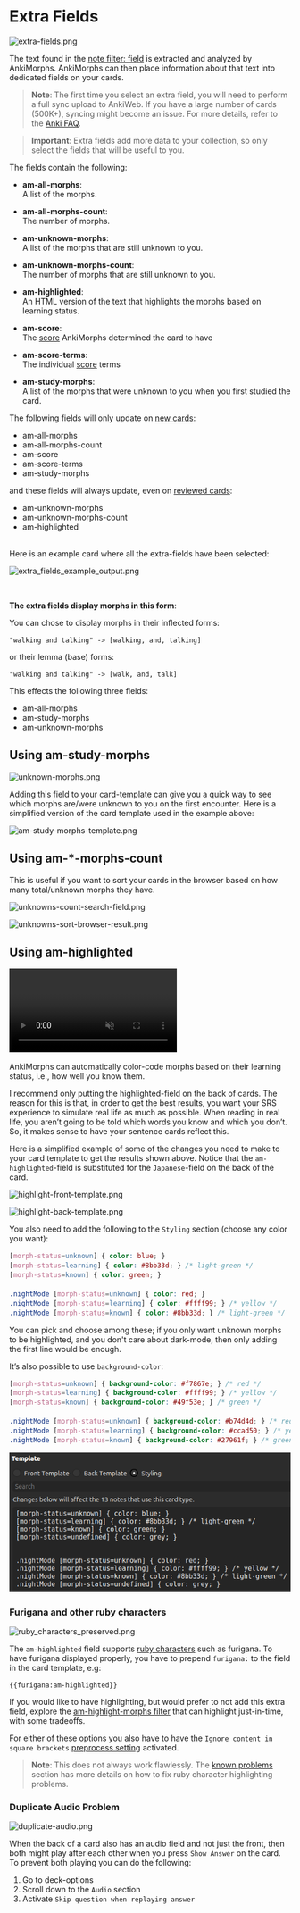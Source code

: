 # Extra Fields

![extra-fields.png](../../../img/extra-fields.png)


The text found in the [note filter: field](../settings/note-filter.md#field) is extracted and analyzed by AnkiMorphs.
AnkiMorphs can then place
information about that text into dedicated fields on your cards.

> **Note**: The first time you select an extra field, you will need to perform a full sync upload to AnkiWeb. If you
> have a large number of cards (500K+), syncing might become an issue. For more details, refer to 
> the [Anki FAQ](https://faqs.ankiweb.net/are-there-limits-on-file-sizes-on-ankiweb.html).

> **Important**: Extra fields add more data to your collection, so only select the fields that will be useful to you.

The fields contain the following:

- **am-all-morphs**:  
  A list of the morphs.

- **am-all-morphs-count**:  
  The number of morphs.
- **am-unknown-morphs**:  
  A list of the morphs that are still unknown to you.
- **am-unknown-morphs-count**:  
  The number of morphs that are still unknown to you.
- **am-highlighted**:  
  An HTML version of the text that highlights the morphs based on learning status.
- **am-score**:  
  The [score](../../usage/recalc.md#scoring-algorithm) AnkiMorphs determined the card to have
- **am-score-terms**:  
  The individual [score](../../usage/recalc.md#scoring-algorithm) terms
- **am-study-morphs**:  
  A list of the morphs that were unknown to you when you first studied the card.


The following fields will only update on [new cards](../../glossary.md#new-cards):
- am-all-morphs
- am-all-morphs-count
- am-score
- am-score-terms
- am-study-morphs

and these fields will always update, even on [reviewed cards](../../glossary.md#reviewed-cards):
- am-unknown-morphs
- am-unknown-morphs-count
- am-highlighted


<br>
Here is an example card where all the extra-fields have been selected:

![extra_fields_example_output.png](../../../img/extra_fields_example_output.png)

<br>

**The extra fields display morphs in this form**:

You can chose to display morphs in their inflected forms:
   ``` text
  "walking and talking" -> [walking, and, talking]
   ```

or their lemma (base) forms:
  ``` text
  "walking and talking" -> [walk, and, talk]
  ```

This effects the following three fields:
- am-all-morphs
- am-study-morphs
- am-unknown-morphs


## Using am-study-morphs

![unknown-morphs.png](../../../img/unknown-morphs.png)

Adding this field to your card-template can give you a quick way to see which morphs are/were unknown to you on the first encounter.
Here is a simplified version of the card template used in the example above:

![am-study-morphs-template.png](../../../img/am-study-morphs-template.png)


## Using am-*-morphs-count

This is useful if you want to sort your cards in the browser based on how many total/unknown morphs they have.

![unknowns-count-search-field.png](../../../img/unknowns-count-search-field.png)

![unknowns-sort-browser-result.png](../../../img/unknowns-sort-browser-result.png)

## Using am-highlighted

<video autoplay loop muted controls>
    <source src="../../../img/highlighting.mp4" type="video/mp4">
</video>

AnkiMorphs can automatically color-code morphs based on their learning status, i.e., how well you know them.

I recommend only putting the highlighted-field on the back of cards. The reason for this is that, in order to get the
best
results, you want your SRS experience to simulate real life as much as possible. When reading in real life, you aren’t
going to be told which words you know and which you don’t. So, it makes sense to have your sentence cards reflect this.

Here is a simplified example of some of the changes you need to make to your card template to get the results shown
above. Notice that the `am-highlighted`-field is substituted for the `Japanese`-field on the back of the card.

![highlight-front-template.png](../../../img/highlight-front-template.png)

![highlight-back-template.png](../../../img/highlight-back-template.png)

You also need to add the following to the `Styling` section (choose any color you want):

``` css
[morph-status=unknown] { color: blue; }
[morph-status=learning] { color: #8bb33d; } /* light-green */
[morph-status=known] { color: green; }

.nightMode [morph-status=unknown] { color: red; } 
.nightMode [morph-status=learning] { color: #ffff99; } /* yellow */
.nightMode [morph-status=known] { color: #8bb33d; } /* light-green */
```

You can pick and choose among these; if you only want unknown morphs to be highlighted, and you don't care about
dark-mode, then only adding the first line would be enough.

It’s also possible to use `background-color`:

``` css
[morph-status=unknown] { background-color: #f7867e; } /* red */
[morph-status=learning] { background-color: #ffff99; } /* yellow */
[morph-status=known] { background-color: #49f53e; } /* green */

.nightMode [morph-status=unknown] { background-color: #b74d4d; } /* red */
.nightMode [morph-status=learning] { background-color: #ccad50; } /* yellow */
.nightMode [morph-status=known] { background-color: #27961f; } /* green */
```

![styling.png](../../../img/styling.png)

### Furigana and other ruby characters

![ruby_characters_preserved.png](../../../img/ruby_characters_preserved.png)

The `am-highlighted` field supports [ruby characters](https://docs.ankiweb.net/templates/fields.html#ruby-characters)
such as furigana. To have furigana displayed properly, you have to prepend `furigana:` to the field in the card
template, e.g:

``` text
{{furigana:am-highlighted}}
```

If you would like to have highlighting, but would prefer to not add this extra field, explore the 
[am-highlight-morphs filter](../../usage/filters.md#am-highlight-morphs) that can highlight just-in-time, with some 
tradeoffs.

For either of these options you also have to have the 
`Ignore content in square brackets` [preprocess setting](preprocess.md) activated.

> **Note**: This does not always work flawlessly. The [known problems](../../known-problems.md) section has more
details on how to fix ruby character highlighting problems.

### Duplicate Audio Problem

![duplicate-audio.png](../../../img/duplicate-audio.png)

When the back of a card also has an audio field and not just the front, then both might play after each other when you
press `Show Answer` on the card. To prevent both playing you can do the following:

1. Go to deck-options
2. Scroll down to the `Audio` section
3. Activate `Skip question when replaying answer`

